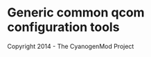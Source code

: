 Generic common qcom configuration tools
======================================

Copyright 2014 - The CyanogenMod Project
